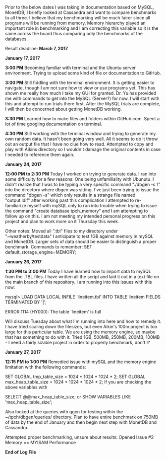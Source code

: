 Prior to the below dates I was taking in documentation based on MySQL, MonetDB, I briefly looked at Cassandra and want to compare benchmarks to all three. I believe that my benchmarking will be much fairer since all programs will be running from memory. Memory hierarchy played an important role in benchmarking and I am correcting this variable so it is the same across the board thus comparing only the benchmarks of the databases.

Result deadline: **March 7, 2017**

**January 17, 2017**

**3:00 PM** Becoming familiar with terminal and the Ubuntu server environment. Trying to upload some kind of file or documentation to GitHub.

**3:00 PM** Still fiddling with the terminal environment. It is getting easier to navigate, though I am not sure how to view or use programs yet. This has shown me really how much I take my GUI for granted.
Dr. Yu has provided me with commands to get into the MySQL (Server?) for now. I will start with this and attempt to run trials there first. After the MySQL trials are complete, I will then be concerned about getting MonetDB working.

**3:30 PM** Learned how to make files and folders within GitHub.com. Spent a lot of time googling documentation on terminal.

**4:30 PM** Still working with the terminal window and trying to generate my own random data. It hasn't been going very well. All it seems to do it throw out an output file that I have no clue how to read. Attempted to copy and play with Aikins directory so I wouldn't damage the original contents in case I needed to reference them again.

**January 24, 2017**

**12:00 PM to 2:30 PM** Today I worked on trying to generate data. I ran into some difficulty for a few reasons: One being unfamiliality with Ubunutu. I didn't realize that I was to be typing a very specific command "./dbgen -s 1" into the directory where dbgen was sitting. I've just been trying to issue the command "dbgen -s" which only results in a strange file named "output.ldif" after working past this complication I attempted to re-familiarize myself with mySQL only to run into trouble when trying to issue the command "create database tpch_memory" and I am attempting to follow up on this. I am not meeting my intended personal progress on this project and plan to work more on it Thursday this week.

Other notes: Moved all ".tbl" files to my directory under "~weatherby/testdata" I anticipate to test 1GB against memory in mySQL and MonetDB. Larger sets of data should be easier to distinguish a proper benchmark.
Commands to remember: SET default_storage_engine=MEMORY;

**January 26, 2017**

**1:30 PM to 3:00 PM** Today I have learned how to import data to mySQL from the .TBL files. I have written all the script and laid it out in a text file on the main branch of this repository. I am running into this issues with this now:

mysql> LOAD DATA LOCAL INFILE 'lineitem.tbl' INTO TABLE lineitem FIELDS TERMINATED BY '|';

ERROR 1114 (HY000): The table 'lineitem' is full

Will discuss Tuesday about what I'm running into here and how to remedy it. I have tried scaling down the filesizes, but even Aikin's 100m project is too large for this particular table. We are using the memory engine, so maybe that has something to do with it. Tried 1GB, 500MB, 250MB, 200MB, 100MB - I need a fairly sizable project in order to properly benchmark, don't I?

**January 27, 2017**

**12:15 PM to 1:00 PM** Remedied issue with mySQL and the memory engine limitation with the following commands:

SET GLOBAL tmp_table_size = 1024 * 1024 * 1024 * 2;
SET GLOBAL max_heap_table_size = 1024 * 1024 * 1024 * 2;
If you are checking the above variables with

SELECT @@max_heap_table_size;
or
SHOW VARIABLES LIKE 'max_heap_table_size';

Also looked at the queries with qgen for testing within the ~/tpch/dbgen/queries/ directory. Plan to have entire benchmark on 750MB of data by the end of January and then begin next step with MonetDB and Cassandra.

Attempted proper benchmarking, unsure about results: Opened Issue #2 Memory == MYISAM Performance

**End of Log File**
